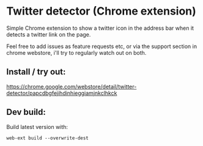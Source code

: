 
Twitter detector (Chrome extension)
====================================
Simple Chrome extension to show a twitter icon in the address bar when it detects a twitter link on the page.

Feel free to add issues as feature requests etc, or via the support section in chrome webstore, i'll try to regularly watch out on both.

Install / try out:
-------------------
https://chrome.google.com/webstore/detail/twitter-detector/papcdbgfejihdinhieggiamjnkclhkck

Dev build:
-----------

Build latest version with:
```
web-ext build --overwrite-dest
```

